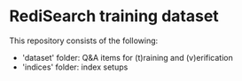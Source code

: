 # RediSearch training dataset

This repository consists of the following:

* 'dataset' folder: Q&A items for (t)raining and (v)erification
* 'indices' folder: index setups
